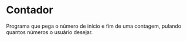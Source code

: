 # Contador
Programa que pega o número de início e fim de uma contagem, pulando quantos números o usuário desejar.
